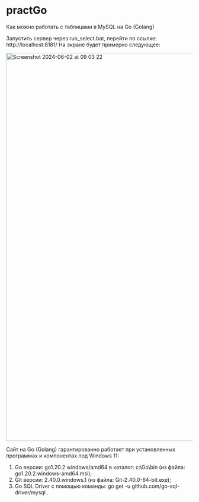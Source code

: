 # practGo
Как можно работать с таблицами в MySQL на Go (Golang)

Запустить сервер через run_select.bat, перейти по ссылке: http://localhost:8181/
На экране будет примерно следующее:

<img width="1045" alt="Screenshot 2024-06-02 at 09 03 22" src="https://github.com/egorchh/practGo/assets/93445522/fb00f9a2-7c87-4a03-b68f-cfc10a959980">


Сайт на Go (Golang) гарантированно работает при установленных программах и компонентах под Windows 11:
1) Go версии: go1.20.2 windows/amd64 в каталог: c:\Go\bin (из файла: go1.20.2.windows-amd64.msi);
2) Git версии: 2.40.0.windows.1 (из файла: Git-2.40.0-64-bit.exe);
3) Go SQL Driver с помощью команды: go get -u github.com/go-sql-driver/mysql .
